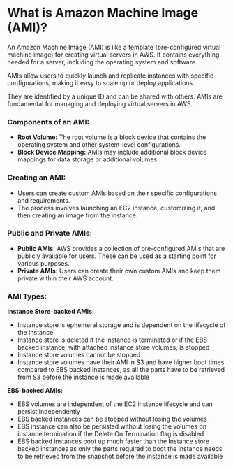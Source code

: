 # What is Amazon Machine Image (AMI)?

An Amazon Machine Image (AMI) is like a template (pre-configured virtual machine image) for creating virtual servers in AWS. It contains everything needed for a server, including the operating system and software. 

AMIs allow users to quickly launch and replicate instances with specific configurations, making it easy to scale up or deploy applications. 

They are identified by a unique ID and can be shared with others. AMIs are fundamental for managing and deploying virtual servers in AWS.

### Components of an AMI:
- **Root Volume:** The root volume is a block device that contains the operating system and other system-level configurations.
- **Block Device Mapping:** AMIs may include additional block device mappings for data storage or additional volumes.

### Creating an AMI:
- Users can create custom AMIs based on their specific configurations and requirements.
- The process involves launching an EC2 instance, customizing it, and then creating an image from the instance.

### Public and Private AMIs:
- **Public AMIs:** AWS provides a collection of pre-configured AMIs that are publicly available for users. These can be used as a starting point for various purposes.
- **Private AMIs:** Users can create their own custom AMIs and keep them private within their AWS account.


### AMI Types:
**Instance Store-backed AMIs:**
- Instance store is ephemeral storage and is dependent on the lifecycle of the Instance
- Instance store is deleted if the instance is terminated or if the EBS backed instance, with attached instance store volumes, is stopped
- Instance store volumes cannot be stopped
- Instance store volumes have their AMI in S3 and have higher boot times compared to EBS backed instances, as all the parts have to be retrieved from S3 before the instance is made available

**EBS-backed AMIs:**
- EBS volumes are independent of the EC2 instance lifecycle and can persist independently
- EBS backed instances can be stopped without losing the volumes
- EBS instance can also be persisted without losing the volumes on instance termination if the Delete On Termination flag is disabled
- EBS backed instances boot up much faster than the Instance store backed instances as only the parts required to boot the instance needs to be retrieved from the snapshot before the instance is made available






